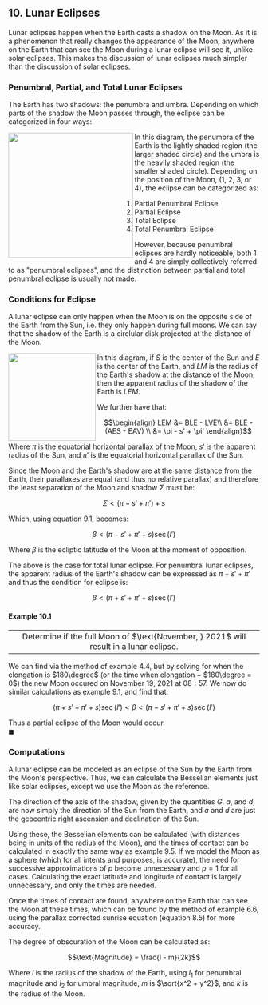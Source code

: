 ## 10. Lunar Eclipses
Lunar eclipses happen when the Earth casts a shadow on the Moon. As it is a phenomenon that really changes the appearance of the Moon, anywhere on the Earth that can see the Moon during a lunar eclipse will see it, unlike solar eclipses. This makes the discussion of lunar eclipses much simpler than the discussion of solar eclipses.

### Penumbral, Partial, and Total Lunar Eclipses
The Earth has two shadows: the penumbra and umbra. Depending on which parts of the shadow the Moon passes through, the eclipse can be categorized in four ways:

<img align="left" src="https://github.com/CitruzSquared/essays/assets/23460281/edf30659-ca55-4ea9-af22-675bb076c4fa" width="250"/> In this diagram, the penumbra of the Earth is the lightly shaded region (the larger shaded circle) and the umbra is the heavily shaded region (the smaller shaded circle). Depending on the position of the Moon, ($1$, $2$, $3$, or $4$), the eclipse can be categorized as:

1. Partial Penumbral Eclipse
2. Partial Eclipse
3. Total Eclipse
4. Total Penumbral Eclipse

However, because penumbral eclipses are hardly noticeable, both $1$ and $4$ are simply collectively referred to as "penumbral eclipses", and the distinction between partial and total penumbral eclipse is usually not made.

### Conditions for Eclipse
A lunar eclipse can only happen when the Moon is on the opposite side of the Earth from the Sun, i.e. they only happen during full moons. We can say that the shadow of the Earth is a circlular disk projected at the distance of the Moon.

<img align="left" src="https://github.com/CitruzSquared/essays/assets/23460281/9424197a-c38e-4198-9931-df3ae6f1a58b" width="175"/> In this diagram, if $S$ is the center of the Sun and $E$ is the center of the Earth, and $LM$ is the radius of the Earth's shadow at the distance of the Moon, then the apparent radius of the shadow of the Earth is $LEM$.

We further have that:
```math
\begin{align}
LEM &= BLE - LVE\\
&= BLE - (AES - EAV) \\
&= \pi - s' + \pi'
\end{align}
```
Where $\pi$ is the equatorial horizontal parallax of the Moon, $s'$ is the apparent radius of the Sun, and $\pi'$ is the equatorial horizontal parallax of the Sun.

Since the Moon and the Earth's shadow are at the same distance from the Earth, their parallaxes are equal (and thus no relative parallax) and therefore the least separation of the Moon and shadow $\Sigma$ must be:
```math
\Sigma < (\pi - s' + \pi') + s
```
Which, using equation $9.1$, becomes:
```math
\beta < (\pi - s' + \pi' + s)\sec(I') \tag{10.1}
```
Where $\beta$ is the ecliptic latitude of the Moon at the moment of opposition.

The above is the case for total lunar eclipse. For penumbral lunar eclipses, the apparent radius of the Earth's shadow can be expressed as $\pi + s' + \pi'$ and thus the condition for eclipse is:
```math
\beta < (\pi + s' + \pi' + s)\sec(I') \tag{10.2}
```

#### Example 10.1
<div align="center">
<table>
<tbody>
<td align="center">
<img width="2000" height="0"><br>
Determine if the full Moon of $\text{November, } 2021$ will result in a lunar eclipse.
<img width="2000" height="0">
</td>
</tbody>
</table>
</div>

We can find via the method of example $4.4$, but by solving for when the elongation is $180\degree$ (or the time when elongation $-$ $180\degree = 0$) the new Moon occured on $\text{November 19, } 2021$ at $08:57$. We now do similar calculations as example $9.1$, and find that:
```math
(\pi + s' + \pi' + s)\sec(I') < \beta < (\pi - s' + \pi' + s)\sec(I') 
```
Thus a partial eclipse of the Moon would occur.\
$\blacksquare$

### Computations
A lunar eclipse can be modeled as an eclipse of the Sun by the Earth from the Moon's perspective. Thus, we can calculate the Besselian elements just like solar eclipses, except we use the Moon as the reference.

The direction of the axis of the shadow, given by the quantities $G$, $a$, and $d$, are now simply the direction of the Sun from the Earth, and $a$ and $d$ are just the geocentric right ascension and declination of the Sun.

Using these, the Besselian elements can be calculated (with distances being in units of the radius of the Moon), and the times of contact can be calculated in exactly the same way as example $9.5$. If we model the Moon as a sphere (which for all intents and purposes, is accurate), the need for successive approximations of $p$ become unnecessary and $p = 1$ for all cases. Calculating the exact latitude and longitude of contact is largely unnecessary, and only the times are needed.

Once the times of contact are found, anywhere on the Earth that can see the Moon at these times, which can be found by the method of example $6.6$, using the parallax corrected sunrise equation (equation $8.5$) for more accuracy.

The degree of obscuration of the Moon can be calculated as:
```math
\text{Magnitude} = \frac{l - m}{2k}
```
Where $l$ is the radius of the shadow of the Earth, using $l_1$ for penumbral magnitude and $l_2$ for umbral magnitude, $m$ is $\sqrt{x^2 + y^2}$, and $k$ is the radius of the Moon.
